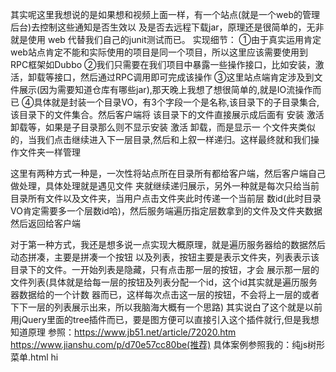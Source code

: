 其实呢这里我想说的是如果想和视频上面一样，有一个站点(就是一个web的管理后台)去控制这些通知是否生效以
及是否去远程下载jar，原理还是很简单的，无非就是使用 web                代替我们自己的junit测试而已。
实现细节：
①由于真实运用肯定web站点肯定不能和实际使用的项目是同一个项目，所以这里应该需要使用到RPC框架如Dubbo
②我们只需要在我们项目中暴露一些操作接口，比如安装，激活，卸载等接口，然后通过RPC调用即可完成该操作
③这里站点端肯定涉及到文件展示(因为需要知道仓库有哪些jar),那天晚上我想了想很简单的,就是IO流操作而已
④具体就是封装一个目录VO，有3个字段一个是名称,该目录下的子目录集合,该目录下的文件集合。然后客户端将
该目录下的文件直接展示成后面有 安装 激活 卸载等，如果是子目录那么则不显示安装 激活 卸载，而是显示一
个文件夹类似的，当我们点击继续进入下一层目录,然后和上叙一样递归。这样最终就和我们操作文件夹一样管理

这里有两种方式一种是，一次性将站点所在目录所有都给客户端，然后客户端自己做处理，具体处理就是遇见文件
夹就继续递归展示，另外一种就是每次只给当前目录所有文件以及文件夹，当用户点击文件夹此时传递一个当前层
数id(此时目录VO肯定需要多一个层数id哈)，然后服务端遍历指定层数拿到的文件及文件夹数据然后返回给客户端

对于第一种方式，我还是想多说一点实现大概原理，就是遍历服务器给的数据然后动态拼凑，主要是拼凑一个按钮
以及列表，按钮主要是表示文件夹，列表表示该目录下的文件。一开始列表是隐藏，只有点击那一层的按钮，才会
展示那一层的文件列表(具体就是给每一层的按钮及列表分配一个id，这个id其实就是遍历服务器数据给的一个计数
器而已，这样每次点击这一层的按钮，不会将上一层的或者下下一层的列表展示出来，所以我脑海大概有一个思路)
其实说白了这个就是以前用jQuery里面的tree插件而已，要是图方便可以直接引入这个插件就行,但是我想知道原理
参照：https://www.jb51.net/article/72020.htm             https://www.jianshu.com/p/d70e57cc80be(推荐)
具体案例参照我的：纯js树形菜单.html
hi
     
